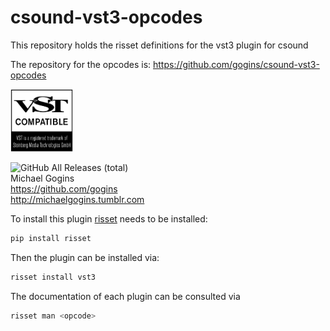 # csound-vst3-opcodes

This repository holds the risset definitions for the vst3 plugin for csound

The repository for the opcodes is: https://github.com/gogins/csound-vst3-opcodes

<img src="assets/VST_Compatible_Logo_Steinberg_with_TM_negative.png" width="100" height="100" />

![GitHub All Releases (total)](https://img.shields.io/github/downloads/gogins/csound-vst3-opcodes/total.svg)<br>
Michael Gogins<br>
https://github.com/gogins<br>
http://michaelgogins.tumblr.com

To install this plugin [risset](https://github.com/csound-plugins/risset) needs to be installed:

```bash
pip install risset
```

Then the plugin can be installed via:

```bash
risset install vst3
```

The documentation of each plugin can be consulted via

```bash
risset man <opcode>
```
